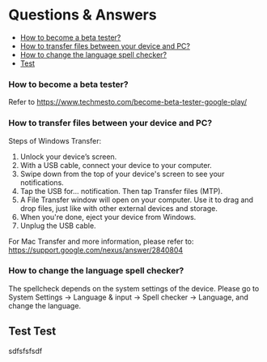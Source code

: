 # Questions & Answers

- [How to become a beta tester?](#beta)
- [How to transfer files between your device and PC?](#transfer)
- [How to change the language spell checker?](#spell)
- [Test](#test-test)


<h3 id="beta">How to become a beta tester?</h3>

Refer to https://www.techmesto.com/become-beta-tester-google-play/

<h3 id="transfer">How to transfer files between your device and PC?</h3>

Steps of Windows Transfer:

1. Unlock your device’s screen.
2. With a USB cable, connect your device to your computer.
3. Swipe down from the top of your device's screen to see your notifications.
4. Tap the USB for... notification. Then tap Transfer files (MTP).
5. A File Transfer window will open on your computer. Use it to drag and drop files, just like with other external devices and storage.
6. When you're done, eject your device from Windows.
7. Unplug the USB cable.

For Mac Transfer and more information, please refer to: https://support.google.com/nexus/answer/2840804

<h3 id="spell">How to change the language spell checker?</h3>

The spellcheck depends on the system settings of the device. Please go to System Settings -> Language & input -> Spell checker -> Language, and change the language.

## Test Test

sdfsfsfsdf


